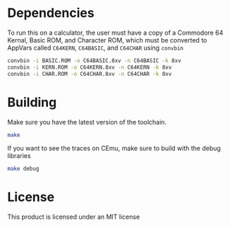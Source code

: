 # Dependencies
To run this on a calculator, the user must have a copy of a Commodore 64 Kernal, Basic ROM, and Character ROM, which must be converted to AppVars called `C64KERN`, `C64BASIC`, and `C64CHAR` using `convbin`

```bash
convbin -i BASIC.ROM -o C64BASIC.8xv -n C64BASIC -k 8xv
convbin -i KERN.ROM -o C64KERN.8xv -n C64KERN -k 8xv
convbin -i CHAR.ROM -o C64CHAR.8xv -n C64CHAR -k 8xv
```

# Building
Make sure you have the latest version of the toolchain.
```bash
make
```

If you want to see the traces on CEmu, make sure to build with the debug libraries
```bash
make debug
```

# License
This product is licensed under an MIT license